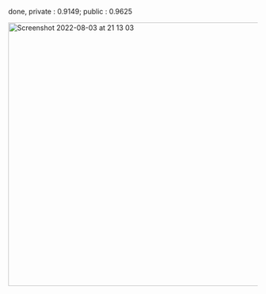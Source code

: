 done, private : 0.9149;
      public  : 0.9625

<img width="532" alt="Screenshot 2022-08-03 at 21 13 03" src="https://user-images.githubusercontent.com/95976883/182679455-0765be95-df97-4f23-8b70-bfdbc168aaac.png">
